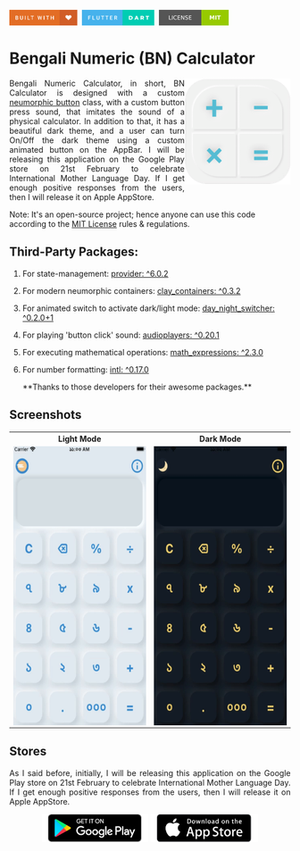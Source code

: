 <img src="screenshots/badges/built-with-love.svg" height="28px"/>&nbsp;&nbsp;<img src="screenshots/badges/flutter-dart.svg" height="28px" />&nbsp;&nbsp;<a href="https://choosealicense.com/licenses/mit/" target="_blank"><img src="screenshots/badges/license-MIT.svg" height="28px" /></a>

# Bengali Numeric (BN) Calculator

<img align="right" src="assets/images/playstore.png" height="190"></img>

<p align="justify" >
    Bengali Numeric Calculator, in short, BN Calculator is designed with a custom <a href="lib/src/widget/button_widget.dart">neumorphic button</a> class, with a custom button press sound, that imitates the sound of a physical calculator. In addition to that, it has a beautiful dark theme, and a user can turn On/Off the dark theme using a custom animated button on the AppBar. I will be releasing this application on the Google Play store on 21st February to celebrate International Mother Language Day. If I get enough positive responses from the users, then I will release it on Apple AppStore.
</p>

Note: It's an open-source project; hence anyone can use this code according to the [MIT License](https://choosealicense.com/licenses/mit/) rules & regulations.

## Third-Party Packages:

1. For state-management: [provider: ^6.0.2](https://pub.dev/packages/provider)
2. For modern neumorphic containers: [clay_containers: ^0.3.2](https://pub.dev/packages/clay_containers)
3. For animated switch to activate dark/light mode: [day_night_switcher: ^0.2.0+1](https://pub.dev/packages/day_night_switcher)
4. For playing 'button click' sound: [audioplayers: ^0.20.1](https://pub.dev/packages/audioplayers)
5. For executing mathematical operations: [math_expressions: ^2.3.0](https://pub.dev/packages/math_expressions)
6. For number formatting: [intl: ^0.17.0](https://pub.dev/packages/intl)

   \*\*Thanks to those developers for their awesome packages.\*\*

## Screenshots

<table align="center" style="margin: 0px auto;">
  <tr>
    <th>Light Mode</th>
    <th>Dark Mode</th>
  </tr>
  <tr>
    <td><img align="right" src="screenshots/lightMode.gif" height="500"></img></td>
    <td><img align="right" src="screenshots/darkMode.gif" height="500"></img></td>
  </tr>
  </table>

## Stores

<p align="justify" >
    As I said before, initially, I will be releasing this application on the Google Play store on 21st February to celebrate International Mother Language Day. If I get enough positive responses from the users, then I will release it on Apple AppStore.
</p>
<p align="center">
<a href="https://play.google.com/store/apps" target="_blank"><img src="screenshots/stores_logos/GooglePlay.png" height="50px" /></a>
<a href="https://www.apple.com/app-store/" target="_blank"><img src="screenshots/stores_logos/AppStore.png" height="50px" /></a>
</p>
